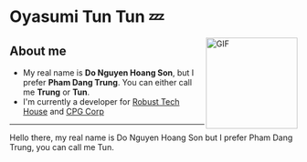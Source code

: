 # Oyasumi Tun Tun 💤

<img align="right" alt="GIF" height="160px" src="https://lh3.googleusercontent.com/pw/AM-JKLXOD99__lcd7oaF2GPRCw5Eg_fP_FnG9Zp1zkXZesLAYcFaCkvB4VvV-A0U9eINTrU_XUdSu3vkNrFdWbPwzOJ4FyDkxIpnpS6j8fJYo_vKk1NDrHiQcb3kD3DP0gjkc-Xd6a1zFuUc45T1zIsBg4Tu=s200-no?authuser=0" />

## About me

- My real name is **Do Nguyen Hoang Son**, but I prefer **Pham Dang Trung**. You can either call me **Trung** or **Tun**.
- I'm currently a developer for [Robust Tech House](https://robusttechhouse.com/) and [CPG Corp](https://www.cpgcorp.com.sg/)

--- 

Hello there, my real name is Do Nguyen Hoang Son but I prefer Pham Dang Trung, you can call me Tun.


